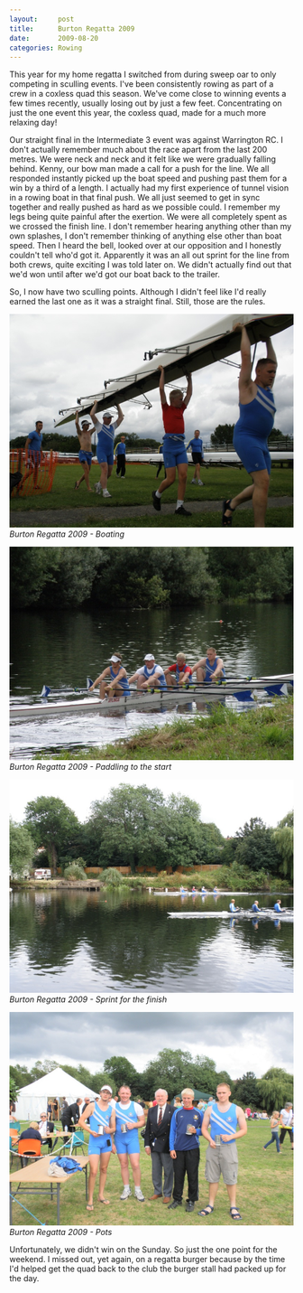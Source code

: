 ```yaml
---
layout:     post
title:      Burton Regatta 2009
date:       2009-08-20
categories: Rowing
---
```

This year for my home regatta I switched from during sweep oar to only competing in sculling events. I've been consistently rowing as part of a crew in a coxless quad this season. We've come close to winning events a few times recently, usually losing out by just a few feet. Concentrating on just the one event this year, the coxless quad, made for a much more relaxing day!

Our straight final in the Intermediate 3 event was against Warrington RC. I don't actually remember much about the race apart from the last 200 metres. We were neck and neck and it felt like we were gradually falling behind. Kenny, our bow man made a call for a push for the line. We all responded instantly picked up the boat speed and pushing past them for a win by a third of a length. I actually had my first experience of tunnel vision in a rowing boat in that final push. We all just seemed to get in sync together and really pushed as hard as we possible could. I remember my legs being quite painful after the exertion. We were all completely spent as we crossed the finish line. I don't remember hearing anything other than my own splashes, I don't remember thinking of anything else other than boat speed. Then I heard the bell, looked over at our opposition and I honestly couldn't tell who'd got it. Apparently it was an all out sprint for the line from both crews, quite exciting I was told later on. We didn't actually find out that we'd won until after we'd got our boat back to the trailer.

So, I now have two sculling points. Although I didn't feel like I'd really earned the last one as it was a straight final. Still, those are the rules.

![image](../assets/p7110085.jpg)
*Burton Regatta 2009 - Boating*


![image](../assets/p7110090.jpg)
*Burton Regatta 2009 - Paddling to the start*


![image](../assets/p7110093.jpg)
*Burton Regatta 2009 - Sprint for the finish*

![image](../assets/p7110094.jpg)
*Burton Regatta 2009 - Pots*


Unfortunately, we didn't win on the Sunday. So just the one point for the weekend. I missed out, yet again, on a regatta burger because by the time I'd helped get the quad back to the club the burger stall had packed up for the day.